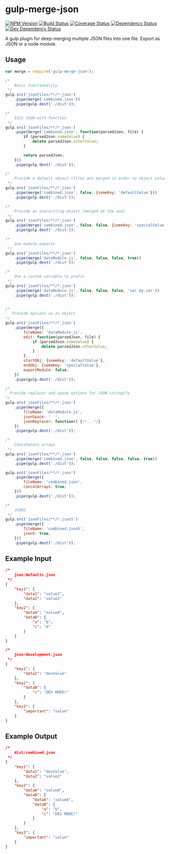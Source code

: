 # gulp-merge-json
[![NPM Version](https://badge.fury.io/js/gulp-merge-json.svg)](https://www.npmjs.com/package/gulp-merge-json) [![Build Status](https://travis-ci.org/joshswan/gulp-merge-json.svg?branch=master)](https://travis-ci.org/joshswan/gulp-merge-json) [![Coverage Status](https://coveralls.io/repos/joshswan/gulp-merge-json/badge.svg?branch=master&service=github)](https://coveralls.io/github/joshswan/gulp-merge-json?branch=master) [![Dependency Status](https://david-dm.org/joshswan/gulp-merge-json.svg)](https://david-dm.org/joshswan/gulp-merge-json) [![Dev Dependency Status](https://david-dm.org/joshswan/gulp-merge-json/dev-status.svg)](https://david-dm.org/joshswan/gulp-merge-json#info=devDependencies)

A gulp plugin for deep-merging multiple JSON files into one file. Export as JSON or a node module.

## Usage
```javascript
var merge = require('gulp-merge-json');

/*
	Basic functionality
 */
gulp.src('jsonFiles/**/*.json')
	.pipe(merge('combined.json'))
	.pipe(gulp.dest('./dist'));

/*
	Edit JSON with function
 */
gulp.src('jsonFiles/**/*.json')
	.pipe(merge('combined.json', function(parsedJson, file) {
		if (parsedJson.someValue) {
			delete parsedJson.otherValue;
		}

		return parsedJson;
	}))
	.pipe(gulp.dest('./dist'));

/*
	Provide a default object (files are merged in order so object values will be overwritten)
 */
gulp.src('jsonFiles/**/*.json')
	.pipe(merge('combined.json', false, {someKey: 'defaultValue'}))
	.pipe(gulp.dest('./dist'));

/*
	Provide an overwriting object (merged at the end)
 */
gulp.src('jsonFiles/**/*.json')
	.pipe(merge('combined.json', false, false, {someKey: 'specialValue'}))
	.pipe(gulp.dest('./dist'));

/*
	Use module.exports
 */
gulp.src('jsonFiles/**/*.json')
	.pipe(merge('dataModule.js', false, false, false, true))
	.pipe(gulp.dest('./dist'));

/*
	Use a custom variable to prefix
 */
gulp.src('jsonFiles/**/*.json')
	.pipe(merge('dataModule.js', false, false, false, 'var my.var'))
	.pipe(gulp.dest('./dist'));


/*
   Provide options as an object
*/
gulp.src('jsonFiles/**/*.json')
    .pipe(merge({
        fileName: 'dataModule.js',
        edit: function(parsedJson, file) {
            if (parsedJson.someValue) {
                delete parsedJson.otherValue;
            }
        },
        startObj: {someKey: 'defaultValue'},
        endObj: {someKey: 'specialValue'},
        exportModule: false,
    })
    .pipe(gulp.dest('./dist'));

/*
  Provide replacer and space options for JSON.stringify
*/
gulp.src('jsonFiles/**/*.json')
    .pipe(merge({
        fileName: 'dataModule.js',
        jsonSpace: '  ',
        jsonReplacer: function() {/*...*/}
    })
    .pipe(gulp.dest('./dist'));

/*
	Concatenate arrays
 */
gulp.src('jsonFiles/**/*.json')
	.pipe(merge('combined.json', false, false, false, false, true))
	.pipe(gulp.dest('./dist'));

gulp.src('jsonFiles/**/*.json')
	.pipe(merge({
		fileName: 'combined.json',
		concatArrays: true,
	}))
	.pipe(gulp.dest('./dist'));

/*
	JSON5
 */
gulp.src('jsonFiles/**/*.json5')
	.pipe(merge({
		fileName: 'combined.json5',
		json5: true,
	}))
	.pipe(gulp.dest('./dist'));
```


## Example Input
```JSON
/*
	json/defaults.json
 */
{
	"key1": {
		"data1": "value1",
		"data2": "value2"
	},
	"key2": {
		"dataA": "valueA",
		"dataB": {
			"a": "b",
			"c": "d"
		}
	}
}

/*
	json/development.json
 */
{
	"key1": {
		"data1": "devValue"
	},
	"key2": {
		"dataB": {
			"c": "DEV MODE!"
		}
	},
	"key3": {
		"important": "value"
	}
}
```

## Example Output
```JSON
/*
	dist/combined.json
 */
{
	"key1": {
		"data1": "devValue",
		"data2": "value2"
	},
	"key2": {
		"dataA": "valueA",
		"dataB": {
			"dataA": "valueA",
			"dataB": {
				"a": "b",
				"c": "DEV MODE!"
			}
		}
	},
	"key3": {
		"important": "value"
	}
}
```
